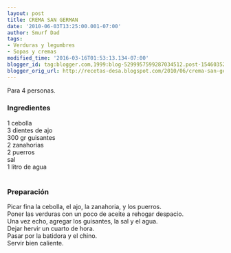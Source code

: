 ```yaml
---
layout: post
title: CREMA SAN GERMAN
date: '2010-06-03T13:25:00.001-07:00'
author: Smurf Dad
tags:
- Verduras y legumbres
- Sopas y cremas
modified_time: '2016-03-16T01:53:13.134-07:00'
blogger_id: tag:blogger.com,1999:blog-5299957599287034512.post-1546035293716483694
blogger_orig_url: http://recetas-desa.blogspot.com/2010/06/crema-san-german.html
---
```


Para 4 personas.<br /><h3>Ingredientes</h3>1 cebolla<br />3 dientes de ajo<br />300 gr guisantes<br />2 zanahorias<br />2 puerros<br />sal<br />1 litro de agua<br /><br /><h3>Preparación</h3>Picar fina la cebolla, el ajo, la zanahoria, y los puerros.<br />Poner las verduras con un poco de aceite a rehogar despacio.<br />Una vez echo, agregar los guisantes, la sal y el agua.<br />Dejar hervir un cuarto de hora.<br />Pasar por la batidora y el chino.<br />Servir bien caliente.